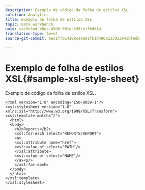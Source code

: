 ```yaml
---
description: Exemplo de código da folha de estilos XSL.
solution: Analytics
title: Exemplo de folha de estilos XSL
topic: Data workbench
uuid: cac5c5ad-b0ec-45d8-901d-e39ce1f6d61a
translation-type: tm+mt
source-git-commit: aec1f7b14198cdde91f61d490a235022943bfedb

---
```



# Exemplo de folha de estilos XSL{#sample-xsl-style-sheet}

Exemplo de código da folha de estilos XSL.

```
<?xml version="1.0" encoding="ISO-8859-1"?>
<xsl:stylesheet version="1.0" xmlns:xsl="http://www.w3.org/1999/XSL/Transform">
<xsl:template match="/">
  <html>
  <body>
    <h2>Reports</h2>
    <xsl:for-each select="REPORTS/REPORT">
    <a>
    <xsl:attribute name="href">
    <xsl:value-of select="PATH"/>
    </xsl:attribute>
    <xsl:value-of select="NAME"/>
    </a><p/>
    </xsl:for-each>
  </body>
  </html>
</xsl:template>
</xsl:stylesheet>
```

